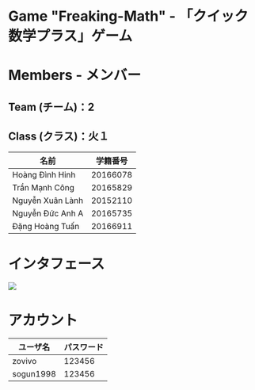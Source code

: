 # Game "Freaking-Math" - 「クイック数学プラス」ゲーム

# Members - メンバー
## Team (チーム)：2
## Class (クラス)：火１
| 名前 | 学籍番号 
|------|--------|
| Hoàng Đình Hinh | 20166078 |
| Trần Mạnh Công | 20165829 |
| Nguyễn Xuân Lành | 20152110 |
| Nguyễn Đức Anh A | 20165735 |
| Đặng Hoàng Tuấn | 20166911 |

# インタフェース
<img src = "https://i.imgur.com/mnix1jH.png" >

# アカウント

| ユーザ名 | パスワード 
|---------|----------|
| zovivo | 123456 |
| sogun1998 | 123456 |
